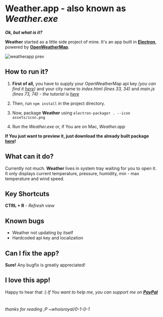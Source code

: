# Weather.app - also known as *Weather.exe*
***Ok, but what is it?***

**Weather** started as a little side project of mine. It's an app built in  [**Electron**](https://electronjs.org/), powered by  [**OpenWeatherMap**](https://openweathermap.org/).

![weatherapp prev](https://i.imgur.com/BFkue02.png)
## How to run it?
1. **First of all,** you have to supply your OpenWeatherMap api key *(you can find it [here](https://openweathermap.org/api))* and your city name to *index.html (lines 33, 34)* and *main.js (lines 73, 74)* - *the tutorial is [here](tutorial.md)*

 2. Then, run `npm install` in the project directory. 
2. Now, package **Weather** using `electron-packager . --icon assets/icon.png`
3. Run the *Weather.exe* or, if You are on Mac, *Weather.app*

**If You just want to preview it, just download the already built package [here](https://github.com/whoisroyal/weatherapp/tree/master/built)!**

## What can it do?
Currently not much. **Weather** lives in system tray waiting for you to open it.
It only displays current temperature, pressure, humidity, min - max temperature and wind speed.

## Key Shortcuts
**CTRL + R** - *Refresh view*

## Known bugs
* Weather not updating by itself
* Hardcoded api key and localization

## Can I fix the app?
**Sure!** Any bugfix is greatly appreciated!
## I love this app!
Happy to hear that :)
*If You want to help me, you can support me on [**PayPal**](https://www.paypal.me/kvpek)*

#
*thanks for reading ;P*
*~whoisroyal/0-1-0-1*
